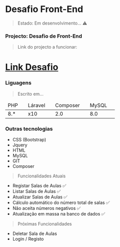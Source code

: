 # Desafio Front-End
> Estado: Em desenvolvimento... ⚠️

### Projecto: Desafio de Front-End
> Link do projecto a funcionar:
<h1> <a target="_blank" href="https://desafio.edmilsonquiala.com/public/"> Link Desafio</a> </h1>

### Liguagens
> Escrito em...

<table>
    <thead>
        <td>PHP<td>
        <td>Láravel<td>
        <td>Composer<td>
        <td>MySQL<td>
    </thead>
    <tbody>
        <td>8.*<td>
        <td>x10<td>
        <td>2.0<td>
        <td>8.0<td>
    </tbody>
</table>

### Outras tecnologias
+ CSS (Bootstrap)
+ Jquery
+ HTML
+ MySQL
+ GIT
+ Composer

> Funcionalidades Atuais
* Registar Salas de Aulas ✅
* Listar Salas de Aulas ✅
* Atualizar Salas de Aulas ✅
* Cálculo automático do número total de salas ✅
* Não aceita números negativos ✅
* Atualização em massa na banco de dados ✅

> Próximas Funcionalidades
- Deletar Sala de Aulas
- Login / Registo


